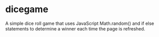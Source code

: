 # dicegame
A simple dice roll game that uses JavaScript Math.random() and if else statements to determine a winner each time the page is refreshed.
